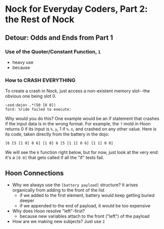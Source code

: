 # Nock for Everyday Coders, Part 2: the Rest of Nock

## Detour: Odds and Ends from Part 1
### Use of the Quoter/Constant Function, `1`
- heavy use
- because

### How to CRASH EVERYTHING
To create a crash in Nock, just access a non-existent memory slot--the obvious one being slot 0.
```
~zod:dojo> .*(50 [0 0])
ford: %ride failed to execute:
```
Why would you do this? One example would be an if statement that crashes if the input data is in the wrong format. 
For example, the `?` mold in Hoon returns 0 if its input is `%.y`, 1 if `%.n`, and crashed on any other value. Here is its code,
taken directly from the battery in the dojo:
```
[6 [5 [1 0] 0 6] [1 0] 6 [5 [1 1] 0 6] [1 1] 0 0]
```
We will see the `6` function right below, but for now, just look at the very end: it's a `[0 0]` that gets called if all the "if"
tests fail.

## Hoon Connections
* Why we always use the `[battery payload]` structure? It arises organically from adding to the front of the list
  - if we added to the first element, battery would keep getting buried deeper
  - if we appended to the end of payload, it would be too expensive
* Why does Hoon resolve "left"-first?
  - because new variables attach to the front ("left") of the payload
* How are we making new subjects? Just use `2`
